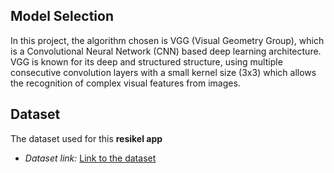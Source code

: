 ## Model Selection
In this project, the algorithm chosen is VGG (Visual Geometry Group), which is a Convolutional Neural Network (CNN) based deep learning architecture. VGG is known for its deep and structured structure, using multiple consecutive convolution layers with a small kernel size (3x3) which allows the recognition of complex visual features from images.


## Dataset

The dataset used for this **resikel app**
- *Dataset link:* [Link to the dataset](https://drive.google.com/drive/folders/1bM-tS1-oQW_LHZIoZo1ZD5Fli75IXXej?usp=drive_link)
